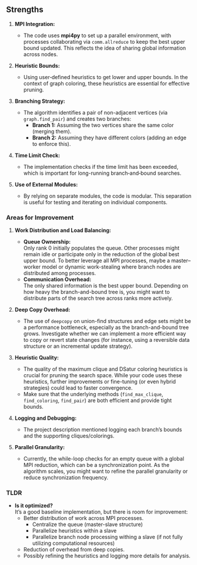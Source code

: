 ## **Strengths**

1. **MPI Integration:**
   - The code uses **mpi4py** to set up a parallel environment, with processes collaborating via `comm.allreduce` to keep the best upper bound updated. This reflects the idea of sharing global information across nodes.

2. **Heuristic Bounds:**
   - Using user‐defined heuristics to get lower and upper bounds. In the context of graph coloring, these heuristics are essential for effective pruning.

3. **Branching Strategy:**
   - The algorithm identifies a pair of non-adjacent vertices (via `graph.find_pair`) and creates two branches:
     - **Branch 1:** Assuming the two vertices share the same color (merging them).
     - **Branch 2:** Assuming they have different colors (adding an edge to enforce this).

4. **Time Limit Check:**
   - The implementation checks if the time limit has been exceeded, which is important for long-running branch‐and‐bound searches.

5. **Use of External Modules:**
   - By relying on separate modules, the code is modular. This separation is useful for testing and iterating on individual components.

### **Areas for Improvement**

1. **Work Distribution and Load Balancing:**
   - **Queue Ownership:**  
     Only rank 0 initially populates the queue. Other processes might remain idle or participate only in the reduction of the global best upper bound. To better leverage all MPI processes, maybe a master–worker model or dynamic work-stealing where branch nodes are distributed among processes.
   - **Communication Overhead:**  
     The only shared information is the best upper bound. Depending on how heavy the branch-and-bound tree is, you might want to distribute parts of the search tree across ranks more actively.

2. **Deep Copy Overhead:**
   - The use of `deepcopy` on union-find structures and edge sets might be a performance bottleneck, especially as the branch-and-bound tree grows. Investigate whether we can implement a more efficient way to copy or revert state changes (for instance, using a reversible data structure or an incremental update strategy).

3. **Heuristic Quality:**
   - The quality of the maximum clique and DSatur coloring heuristics is crucial for pruning the search space. While your code uses these heuristics, further improvements or fine-tuning (or even hybrid strategies) could lead to faster convergence.  
   - Make sure that the underlying methods (`find_max_clique`, `find_coloring`, `find_pair`) are both efficient and provide tight bounds.

4. **Logging and Debugging:**
   - The project description mentioned logging each branch’s bounds and the supporting cliques/colorings.

5. **Parallel Granularity:**
   - Currently, the while-loop checks for an empty queue with a global MPI reduction, which can be a synchronization point. As the algorithm scales, you might want to refine the parallel granularity or reduce synchronization frequency.

### TLDR
- **Is it optimized?**  
  It’s a good baseline implementation, but there is room for improvement:
  - Better distribution of work across MPI processes.
      - Centralize the queue (master-slave structure)
      - Parallelize heuristics within a slave
      - Parallelize branch node processing withing a slave (if not fully utilizing computational resources)
  - Reduction of overhead from deep copies.
  - Possibly refining the heuristics and logging more details for analysis.
